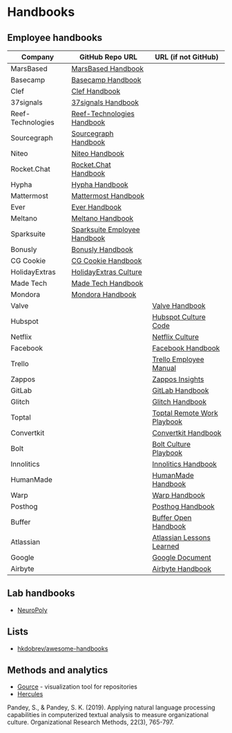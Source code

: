 # Handbooks

## Employee handbooks

| Company         | GitHub Repo URL                                         | URL (if not GitHub)                                                       |
|-----------------|--------------------------------------------------------|---------------------------------------------------------------------------|
| MarsBased       | [MarsBased Handbook](https://github.com/MarsBased/handbook)                   |                                                                           |
| Basecamp        | [Basecamp Handbook](https://github.com/basecamp/handbook)                    |                                                                           |
| Clef            | [Clef Handbook](https://github.com/clef/handbook)                        |                                                                           |
| 37signals       | [37signals Handbook](https://github.com/basecamp/handbook)                    |                                                                           |
| Reef-Technologies | [Reef-Technologies Handbook](https://github.com/reef-technologies/handbook)          |                                                                           |
| Sourcegraph     | [Sourcegraph Handbook](https://github.com/sourcegraph/handbook)                 |                                                                           |
| Niteo           | [Niteo Handbook](https://github.com/teamniteo/handbook)                   |                                                                           |
| Rocket.Chat     | [Rocket.Chat Handbook](https://github.com/RocketChat/handbook)                  |                                                                           |
| Hypha           | [Hypha Handbook](https://github.com/hyphacoop/handbook)                   |                                                                           |
| Mattermost      | [Mattermost Handbook](https://github.com/mattermost/mattermost-handbook)       |                                                                           |
| Ever            | [Ever Handbook](https://github.com/ever-co/handbook)                     |                                                                           |
| Meltano         | [Meltano Handbook](https://github.com/meltano/handbook)                     |                                                                           |
| Sparksuite      | [Sparksuite Employee Handbook](https://github.com/sparksuite/employee-handbook)         |                                                                           |
| Bonusly         | [Bonusly Handbook](https://github.com/bonusly/un-handbook)                  |                                                                           |
| CG Cookie       | [CG Cookie Handbook](https://github.com/CGCookie/handbook)                    |                                                                           |
| HolidayExtras   | [HolidayExtras Culture](https://github.com/holidayextras/culture)                |                                                                           |
| Made Tech       | [Made Tech Handbook](https://github.com/madetech/handbook)                    |                                                                           |
| Mondora         | [Mondora Handbook](https://github.com/mondora/handbook)                     |                                                                           |
| Valve           |                                                          | [Valve Handbook](https://assets.sbnation.com/assets/1074301/Valve_Handbook_LowRes.pdf)      |
| Hubspot         |                                                          | [Hubspot Culture Code](https://de.slideshare.net/slideshow/the-hubspot-culture-code-creating-a-company-we-love/17415022) |
| Netflix         |                                                          | [Netflix Culture](https://igormroz.com/documents/netflix_culture.pdf)                       |
| Facebook        |                                                          | [Facebook Handbook](https://airows.com/creative/a-look-inside-the-beautiful-handbook-facebook-gives-all-new-employees) |
| Trello          |                                                          | [Trello Employee Manual](https://trello.com/b/HbTEX5hb/employee-manual)                             |
| Zappos          |                                                          | [Zappos Insights](https://www.zappos.com/c/zappos-insights)                                  |
| GitLab          |                                                          | [GitLab Handbook](https://handbook.gitlab.com/)                                              |
| Glitch          |                                                          | [Glitch Handbook](https://handbook.glitch.me/)                                               |
| Toptal          |                                                          | [Toptal Remote Work Playbook](https://www.toptal.com/remote-work-playbook)                               |
| Convertkit      |                                                          | [Convertkit Handbook](https://convertkit.com/handbook)                                           |
| Bolt            |                                                          | [Bolt Culture Playbook](https://conscious.org/bolts-conscious-culture-culture-playbook/)           |
| Innolitics      |                                                          | [Innolitics Handbook](https://innolitics.com/about/handbook/)                                    |
| HumanMade       |                                                          | [HumanMade Handbook](https://handbook.hmn.md/)                                                  |
| Warp            |                                                          | [Warp Handbook](https://warpdev.notion.site/Public-Warp-How-We-Work-b872d41a1da743fca18220a731aeba48) |
| Posthog         |                                                          | [Posthog Handbook](https://posthog.com/handbook)                                              |
| Buffer          |                                                          | [Buffer Open Handbook](https://buffer.com/open)                                                   |
| Atlassian       |                                                          | [Atlassian Lessons Learned](https://atlassianblog.wpengine.com/wp-content/uploads/2024/01/lessonslearned.pdf) |
| Google          |                                                          | [Google Document](https://docs.google.com/document/d/1MiDUOqiY8UHUxbHqe9sVa8rezFplnl1b2HBxAZGKGh8/edit) |
| Airbyte         |                                                          | [Airbyte Handbook](https://handbook.airbyte.com/)                                             |


## Lab handbooks

- [NeuroPoly](https://neuro.polymtl.ca/README.html)

## Lists

- [hkdobrev/awesome-handbooks](https://github.com/hkdobrev/awesome-handbooks)

## Methods and analytics

- [Gource](https://github.com/acaudwell/Gource) - visualization tool for repositories
- [Hercules](https://github.com/src-d/hercules)

Pandey, S., & Pandey, S. K. (2019). Applying natural language processing capabilities in computerized textual analysis to measure organizational culture. Organizational Research Methods, 22(3), 765-797.
